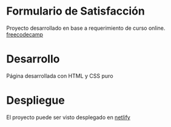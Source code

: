 # Formulario de Satisfacción
Proyecto desarrollado en base a requerimiento de curso online. [freecodecamp](https://www.freecodecamp.org/bl_andy)

# Desarrollo
Página desarrollada con HTML y CSS puro

# Despliegue
El proyecto puede ser visto desplegado en [netlify](https://formulariosatis.netlify.app/)

